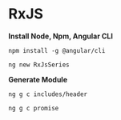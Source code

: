 # RxJS

**Install Node, Npm, Angular CLI**

`npm install -g @angular/cli`

`ng new RxJsSeries`

**Generate Module**

`ng g c includes/header`

`ng g c promise`




